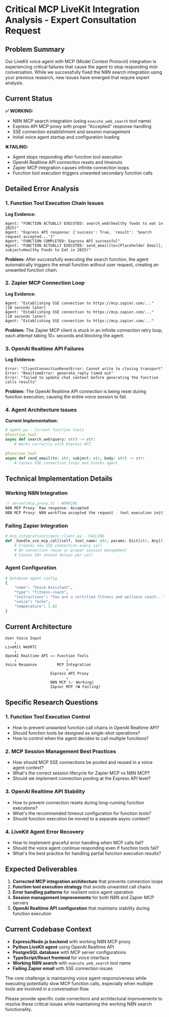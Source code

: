 # Critical MCP LiveKit Integration Analysis - Expert Consultation Request

## Problem Summary

Our LiveKit voice agent with MCP (Model Context Protocol) integration is experiencing critical failures that cause the agent to stop responding mid-conversation. While we successfully fixed the N8N search integration using your previous research, new issues have emerged that require expert analysis.

## Current Status

**✅ WORKING:**
- N8N MCP search integration (using `execute_web_search` tool name)
- Express API MCP proxy with proper "Accepted" response handling
- SSE connection establishment and session management
- Initial voice agent startup and configuration loading

**❌ FAILING:**
- Agent stops responding after function tool execution
- OpenAI Realtime API connection resets and timeouts
- Zapier MCP integration causes infinite connection loops
- Function tool execution triggers unwanted secondary function calls

## Detailed Error Analysis

### 1. Function Tool Execution Chain Issues

**Log Evidence:**
```
Agent: "FUNCTION ACTUALLY EXECUTED: search_web(healthy foods to eat in 2025)"
Agent: "Express API response: {'success': True, 'result': 'Search request accepted...'}"
Agent: "FUNCTION COMPLETED: Express API successful"
Agent: "FUNCTION ACTUALLY EXECUTED: send_email(to=[Placeholder Email], subject=Healthy Foods to Eat in 2025)"
```

**Problem:** After successfully executing the search function, the agent automatically triggers the email function without user request, creating an unwanted function chain.

### 2. Zapier MCP Connection Loop

**Log Evidence:**
```
Agent: "Establishing SSE connection to https://mcp.zapier.com/..."
[10 seconds later]
Agent: "Establishing SSE connection to https://mcp.zapier.com/..."
[10 seconds later]
Agent: "Establishing SSE connection to https://mcp.zapier.com/..."
```

**Problem:** The Zapier MCP client is stuck in an infinite connection retry loop, each attempt taking 10+ seconds and blocking the agent.

### 3. OpenAI Realtime API Failures

**Log Evidence:**
```
Error: "ClientConnectionResetError: Cannot write to closing transport"
Error: "RealtimeError: generate_reply timed out"
Error: "failed to update chat context before generating the function calls results"
```

**Problem:** The OpenAI Realtime API connection is being reset during function execution, causing the entire voice session to fail.

### 4. Agent Architecture Issues

**Current Implementation:**
```python
# agent.py - Current function tools
@function_tool
async def search_web(query: str) -> str:
    # Works correctly with Express API
    
@function_tool  
async def send_email(to: str, subject: str, body: str) -> str:
    # Causes SSE connection loops and blocks agent
```

## Technical Implementation Details

### Working N8N Integration
```typescript
// server/mcp_proxy.ts - WORKING
N8N MCP Proxy: Raw response: Accepted
N8N MCP Proxy: N8N workflow accepted the request - tool execution initiated
```

### Failing Zapier Integration
```python
# mcp_integration/simple_client.py - FAILING
def _handle_sse_mcp_call(self, tool_name: str, params: Dict[str, Any]):
    # Creates new SSE connection every call
    # No connection reuse or proper session management
    # Causes 10+ second delays per call
```

### Agent Configuration
```python
# Database agent config
{
    "name": "Voice Assistant",
    "type": "fitness-coach", 
    "instructions": "You are a certified fitness and wellness coach...",
    "voice": "echo",
    "temperature": 1.02
}
```

## Current Architecture

```
User Voice Input 
    ↓
LiveKit WebRTC
    ↓  
OpenAI Realtime API ←→ Function Tools
    ↓                      ↓
Voice Response         MCP Integration
                           ↓
                    Express API Proxy
                           ↓
                    N8N MCP (✅ Working)
                    Zapier MCP (❌ Failing)
```

## Specific Research Questions

### 1. Function Tool Execution Control
- How to prevent unwanted function call chains in OpenAI Realtime API?
- Should function tools be designed as single-shot operations?
- How to control when the agent decides to call multiple functions?

### 2. MCP Session Management Best Practices
- How should MCP SSE connections be pooled and reused in a voice agent context?
- What's the correct session lifecycle for Zapier MCP vs N8N MCP?
- Should we implement connection pooling at the Express API level?

### 3. OpenAI Realtime API Stability
- How to prevent connection resets during long-running function executions?
- What's the recommended timeout configuration for function tools?
- Should function execution be moved to a separate async context?

### 4. LiveKit Agent Error Recovery
- How to implement graceful error handling when MCP calls fail?
- Should the voice agent continue responding even if function tools fail?
- What's the best practice for handling partial function execution results?

## Expected Deliverables

1. **Corrected MCP integration architecture** that prevents connection loops
2. **Function tool execution strategy** that avoids unwanted call chains  
3. **Error handling patterns** for resilient voice agent operation
4. **Session management improvements** for both N8N and Zapier MCP servers
5. **OpenAI Realtime API configuration** that maintains stability during function execution

## Current Codebase Context

- **Express/Node.js backend** with working N8N MCP proxy
- **Python LiveKit agent** using OpenAI Realtime API
- **PostgreSQL database** with MCP server configurations
- **TypeScript/React frontend** for voice interface
- **Working N8N search** with `execute_web_search` tool name
- **Failing Zapier email** with SSE connection issues

The core challenge is maintaining voice agent responsiveness while executing potentially slow MCP function calls, especially when multiple tools are involved in a conversation flow.

Please provide specific code corrections and architectural improvements to resolve these critical issues while maintaining the working N8N search functionality.